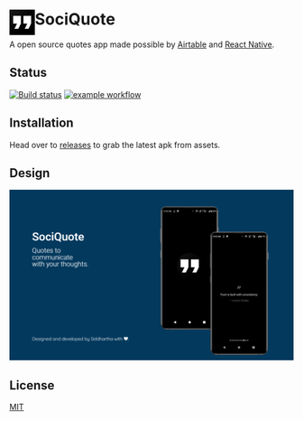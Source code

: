 # <img src="resources/play_store_512.png" width="45" align="left"> SociQuote

A open source quotes app made possible by [Airtable](https://airtable.com/) and [React Native](https://reactnative.dev/).

## Status

[![Build status](https://build.appcenter.ms/v0.1/apps/abea0050-44b3-4807-91b8-4115029e7e95/branches/main/badge)](https://appcenter.ms)
[![example workflow](https://github.com/siddsarkar/sociQuote/actions/workflows/release.yml/badge.svg)](https://github.com/siddsarkar/SociQuote/actions/workflows/release.yml)

## Installation

Head over to [releases](https://github.com/siddsarkar/SociQuote/releases) to grab the latest apk from assets.

## Design 

![cover image](resources/cover.jpeg)

## License

[MIT](https://github.com/siddsarkar/SociQuote/blob/main/LICENSE)
